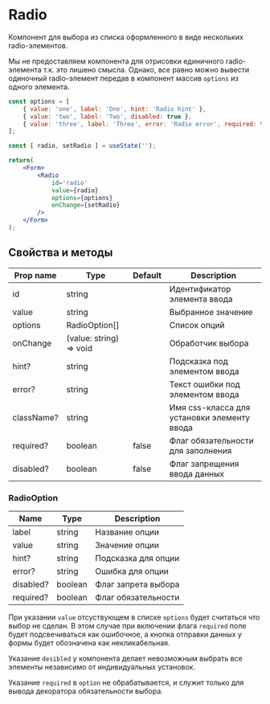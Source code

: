 # Radio
Компонент для выбора из списка оформленного в виде нескольких radio-элементов.

Мы не предоставляем компонента для отрисовки единичного radio-элемента т.к. это лишено смысла. Однако, все равно можно вывести одиночный radio-элемент передав в компонент массив `options` из одного элемента.

```jsx
const options = [
    { value: 'one', label: 'One', hint: 'Radio hint' },
    { value: 'two', label: 'Two', disabled: true },
    { value: 'three', label: 'Three', error: 'Radio error', required: true },
];

const [ radio, setRadio ] = useState('');

return(
    <Form>
        <Radio
            id='radio'
            value={radio}
            options={options}
            onChange={setRadio}
        />
    </Form>
);
```

## Свойства и методы
|Prop name|Type|Default|Description|
|---------|----|-------|-----------|
|id|string||Идентификатор элемента ввода|
|value|string||Выбранное значение|
|options|RadioOption[]||Список опций|
|onChange|(value: string) => void||Обработчик выбора|
|hint?|string||Подсказка под элементом ввода|
|error?|string||Текст ошибки под элементом ввода|
|className?|string||Имя css-класса для установки элементу ввода|
|required?|boolean|false|Флаг обязательности для заполнения|
|disabled?|boolean|false|Флаг запрещения ввода данных|

### RadioOption
|Name|Type|Description|
|----|----|-----------|
|label|string|Название опции|
|value|string|Значение опции|
|hint?|string|Подсказка для опции|
|error?|string|Ошибка для опции|
|disabled?|boolean|Флаг запрета выбора|
|required?|boolean|Флаг обязательности|

При указании `value` отсуствующем в списке `options` будет считаться что выбор не сделан. В этом случае при включении флага `required` поле будет подсвечиваться как ошибочное, а кнопка отправки данных у формы будет обозначена как некликабельная.

Указание `desibled` у компонента делает невозможным выбрать все элементы независимо от индивидуальных установок.

Указание `required` в `option` не обрабатывается, и служит только для вывода декоратора обязательности выбора.
